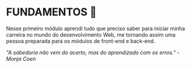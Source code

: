# FUNDAMENTOS :green_book:

Nesse primeiro módulo aprendi tudo que preciso saber para iniciar minha carreira no mundo do desenvolvimento Web, me tornando assim uma pessoa preparada para os módulos de front-end e back-end.

_"A sabedoria não vem do acerto, mas do aprendizado com os erros."_ - _Monja Coen_
